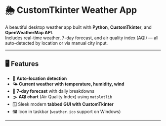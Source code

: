 # 🌦️ CustomTkinter Weather App

A beautiful desktop weather app built with **Python**, **CustomTkinter**, and **OpenWeatherMap API**.  
Includes real-time weather, 7-day forecast, and air quality index (AQI) — all auto-detected by location or via manual city input.

---

## 🖥️ Features

- 🧭 **Auto-location detection**
- 🌤️ **Current weather with temperature, humidity, wind**
- 📆 **7-day forecast** with daily breakdowns
- 🌫️ **AQI chart** (Air Quality Index) using `matplotlib`
- 🪟 Sleek modern **tabbed GUI with CustomTkinter**
- 🖼️ Icon in taskbar (`weather.ico` support on Windows)

---

